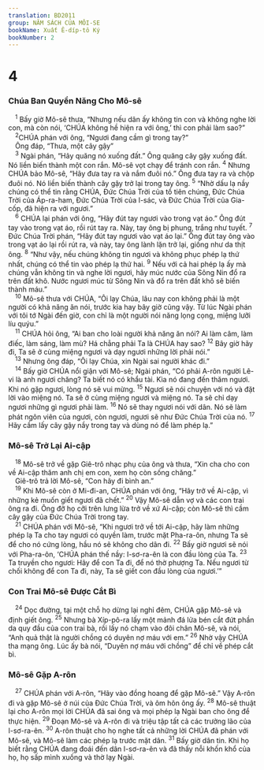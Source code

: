 ```yaml
---
translation: BD2011
group: NĂM SÁCH CỦA MÔI-SE
bookName: Xuất Ê-díp-tô Ký 
bookNumber: 2
---
```


<div class="title"><h1>4</h1><h3>Chúa Ban Quyền Năng Cho Mô-sê</h3></div>
<span class="verse xu_4_1"> <sup>1</sup> Bấy giờ Mô-sê thưa, “Nhưng nếu dân ấy không tin con và không nghe lời con, mà còn nói, ‘CHÚA không hề hiện ra với ông,’ thì con phải làm sao?”<br/></span>
<span class="verse xu_4_2"> <sup>2</sup>CHÚA phán với ông, “Ngươi đang cầm gì trong tay?”<br/> Ông đáp, “Thưa, một cây gậy”<br/></span>
<span class="verse xu_4_3"> <sup>3</sup> Ngài phán, “Hãy quăng nó xuống đất.” Ông quăng cây gậy xuống đất. Nó liền biến thành một con rắn. Mô-sê vọt chạy để tránh con rắn. </span>
<span class="verse xu_4_4"><sup>4</sup> Nhưng CHÚA bảo Mô-sê, “Hãy đưa tay ra và nắm đuôi nó.” Ông đưa tay ra và chộp đuôi nó. Nó liền biến thành cây gậy trở lại trong tay ông. </span>
<span class="verse xu_4_5"><sup>5</sup> “Nhờ dấu lạ nầy chúng có thể tin rằng CHÚA, Ðức Chúa Trời của tổ tiên chúng, Ðức Chúa Trời của Áp-ra-ham, Ðức Chúa Trời của I-sác, và Ðức Chúa Trời của Gia-cốp, đã hiện ra với ngươi.”<br/></span>
<span class="verse xu_4_6"> <sup>6</sup> CHÚA lại phán với ông, “Hãy đút tay ngươi vào trong vạt áo.” Ông đút tay vào trong vạt áo, rồi rút tay ra. Này, tay ông bị phung, trắng như tuyết. </span>
<span class="verse xu_4_7"><sup>7</sup> Ðức Chúa Trời phán, “Hãy đút tay ngươi vào vạt áo lại.” Ông đút tay ông vào trong vạt áo lại rồi rút ra, và này, tay ông lành lặn trở lại, giống như da thịt ông. </span>
<span class="verse xu_4_8"><sup>8</sup> “Như vậy, nếu chúng không tin ngươi và không phục phép lạ thứ nhất, chúng có thể tin vào phép lạ thứ hai.</span>
<span class="verse xu_4_9"><sup>9</sup> Nếu với cả hai phép lạ ấy mà chúng vẫn không tin và nghe lời ngươi, hãy múc nước của Sông Nin đổ ra trên đất khô. Nước ngươi múc từ Sông Nin và đổ ra trên đất khô sẽ biến thành máu.”<br/></span>
<span class="verse xu_4_10"> <sup>10</sup> Mô-sê thưa với CHÚA, “Ôi lạy Chúa, lâu nay con không phải là một người có khả năng ăn nói, trước kia hay bây giờ cũng vậy. Từ lúc Ngài phán với tôi tớ Ngài đến giờ, con chỉ là một người nói năng lọng cọng, miệng lưỡi líu quýu.”<br/></span>
<span class="verse xu_4_11"> <sup>11</sup> CHÚA hỏi ông, “Ai ban cho loài người khả năng ăn nói? Ai làm câm, làm điếc, làm sáng, làm mù? Há chẳng phải Ta là CHÚA hay sao? </span>
<span class="verse xu_4_12"><sup>12</sup> Bây giờ hãy đi, Ta sẽ ở cùng miệng ngươi và dạy ngươi những lời phải nói.”<br/></span>
<span class="verse xu_4_13"> <sup>13</sup> Nhưng ông đáp, “Ôi lạy Chúa, xin Ngài sai người khác đi.”<br/></span>
<span class="verse xu_4_14"> <sup>14</sup> Bấy giờ CHÚA nổi giận với Mô-sê; Ngài phán, “Có phải A-rôn người Lê-vi là anh ngươi chăng? Ta biết nó có khẩu tài. Kìa nó đang đến thăm ngươi. Khi nó gặp ngươi, lòng nó sẽ vui mừng. </span>
<span class="verse xu_4_15"><sup>15</sup> Ngươi sẽ nói chuyện với nó và đặt lời vào miệng nó. Ta sẽ ở cùng miệng ngươi và miệng nó. Ta sẽ chỉ dạy ngươi những gì ngươi phải làm. </span>
<span class="verse xu_4_16"><sup>16</sup> Nó sẽ thay ngươi nói với dân. Nó sẽ làm phát ngôn viên của ngươi, còn ngươi, ngươi sẽ như Ðức Chúa Trời của nó. </span>
<span class="verse xu_4_17"><sup>17</sup> Hãy cầm lấy cây gậy nầy trong tay và dùng nó để làm phép lạ.”<br/></span>
<div class="title"><h3>Mô-sê Trở Lại Ai-cập</h3></div>
<span class="verse xu_4_18"> <sup>18</sup> Mô-sê trở về gặp Giê-trô nhạc phụ của ông và thưa, “Xin cha cho con về Ai-cập thăm anh chị em con, xem họ còn sống chăng.”<br/> Giê-trô trả lời Mô-sê, “Con hãy đi bình an.”<br/></span>
<span class="verse xu_4_19"> <sup>19</sup> Khi Mô-sê còn ở Mi-đi-an, CHÚA phán với ông, “Hãy trở về Ai-cập, vì những kẻ muốn giết ngươi đã chết.” </span>
<span class="verse xu_4_20"><sup>20</sup> Vậy Mô-sê dẫn vợ và các con trai ông ra đi. Ông đỡ họ cỡi trên lưng lừa trở về xứ Ai-cập; còn Mô-sê thì cầm cây gậy của Ðức Chúa Trời trong tay.<br/></span>
<span class="verse xu_4_21"> <sup>21</sup> CHÚA phán với Mô-sê, “Khi ngươi trở về tới Ai-cập, hãy làm những phép lạ Ta cho tay ngươi có quyền làm, trước mặt Pha-ra-ôn, nhưng Ta sẽ để cho nó cứng lòng, hầu nó sẽ không cho dân đi. </span>
<span class="verse xu_4_22"><sup>22</sup> Bấy giờ ngươi sẽ nói với Pha-ra-ôn, ‘CHÚA phán thế nầy: I-sơ-ra-ên là con đầu lòng của Ta. </span>
<span class="verse xu_4_23"><sup>23</sup> Ta truyền cho ngươi: Hãy để con Ta đi, để nó thờ phượng Ta. Nếu ngươi từ chối không để con Ta đi, này, Ta sẽ giết con đầu lòng của ngươi.’”<br/></span>
<div class="title"><h3>Con Trai Mô-sê Ðược Cắt Bì</h3></div>
<span class="verse xu_4_24"> <sup>24</sup> Dọc đường, tại một chỗ họ dừng lại nghỉ đêm, CHÚA gặp Mô-sê và định giết ông. </span>
<span class="verse xu_4_25"><sup>25</sup> Nhưng bà Xíp-pô-ra lấy một mảnh đá lửa bén cắt đứt phần da quy đầu của con trai bà, rồi lấy nó chạm vào đôi chân Mô-sê, và nói, “Anh quả thật là người chồng có duyên nợ máu với em.” </span>
<span class="verse xu_4_26"><sup>26</sup> Nhờ vậy CHÚA tha mạng ông. Lúc ấy bà nói, “Duyên nợ máu với chồng” để chỉ về phép cắt bì.<br/></span>
<div class="title"><h3>Mô-sê Gặp A-rôn</h3></div>
<span class="verse xu_4_27"> <sup>27</sup> CHÚA phán với A-rôn, “Hãy vào đồng hoang để gặp Mô-sê.” Vậy A-rôn đi và gặp Mô-sê ở núi của Ðức Chúa Trời, và ôm hôn ông ấy. </span>
<span class="verse xu_4_28"><sup>28</sup> Mô-sê thuật lại cho A-rôn mọi lời CHÚA đã sai ông và mọi phép lạ Ngài ban cho ông để thực hiện. </span>
<span class="verse xu_4_29"><sup>29</sup> Ðoạn Mô-sê và A-rôn đi và triệu tập tất cả các trưởng lão của I-sơ-ra-ên. </span>
<span class="verse xu_4_30"><sup>30</sup> A-rôn thuật cho họ nghe tất cả những lời CHÚA đã phán với Mô-sê, và Mô-sê làm các phép lạ trước mặt dân. </span>
<span class="verse xu_4_31"><sup>31</sup> Bấy giờ dân tin. Khi họ biết rằng CHÚA đang đoái đến dân I-sơ-ra-ên và đã thấy nỗi khốn khổ của họ, họ sấp mình xuống và thờ lạy Ngài.<br/></span>
